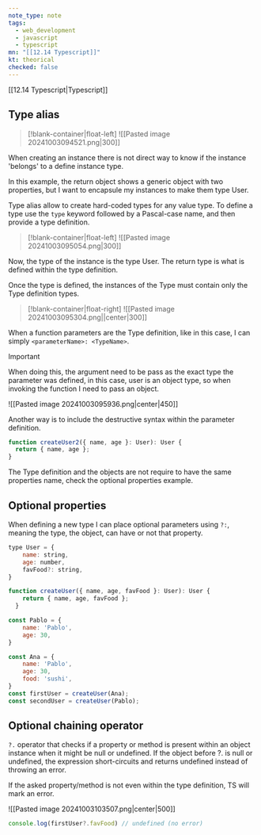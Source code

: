```yaml
---
note_type: note
tags:
  - web_development
  - javascript
  - typescript
mn: "[[12.14 Typescript]]"
kt: theorical
checked: false
---
```

[[12.14 Typescript|Typescript]]

## Type alias
>[!blank-container|float-left]
>![[Pasted image 20241003094521.png|300]]

When creating an instance there is not direct way to know if the instance 'belongs' to a define instance type. 

In this example, the return object shows a generic object with two properties, but I want to encapsule my instances to make them type User. 

Type alias allow to create hard-coded types for any value type. To define a type use the `type` keyword followed by a Pascal-case name, and then provide a type definition.

>[!blank-container|float-left]
>![[Pasted image 20241003095054.png|300]]

Now, the type of the instance is the type User. The return type is what is defined within the type definition. 

Once the type is defined, the instances of the Type must contain only the Type definition types. 
>[!blank-container|float-right]
>![[Pasted image 20241003095304.png||center|300]]




When a function parameters are the Type definition, like in this case, I can simply `<parameterName>: <TypeName>`. 

>[!important]
>When doing this, the argument need to be pass as the exact type the parameter was defined, in this case, user is an object type, so when invoking the function I need to pass an object.

![[Pasted image 20241003095936.png|center|450]]

Another way is to include the destructive syntax within the parameter definition. 

```js
function createUser2({ name, age }: User): User {
  return { name, age };
}
```

The Type definition and the objects are not require to have the same properties name, check the optional properties example. 
## Optional properties
When defining a new type I can place optional parameters using `?:`, meaning the type, the object, can have or not that property. 

```js
type User = {
    name: string,
    age: number,
    favFood?: string,
}

function createUser({ name, age, favFood }: User): User {
    return { name, age, favFood };
  }

const Pablo = {
    name: 'Pablo',
    age: 30,
}

const Ana = {
    name: 'Pablo',
    age: 30,
    food: 'sushi',
}
const firstUser = createUser(Ana);
const secondUser = createUser(Pablo);
```

## Optional chaining operator
`?.` operator that checks if a property or method is present within an object instance when it might be null or undefined. If the object before ?. is null or undefined, the expression short-circuits and returns undefined instead of throwing an error.

If the asked property/method is not even within the type definition, TS will mark an error.

![[Pasted image 20241003103507.png|center|500]]

```js
console.log(firstUser?.favFood) // undefined (no error)
```